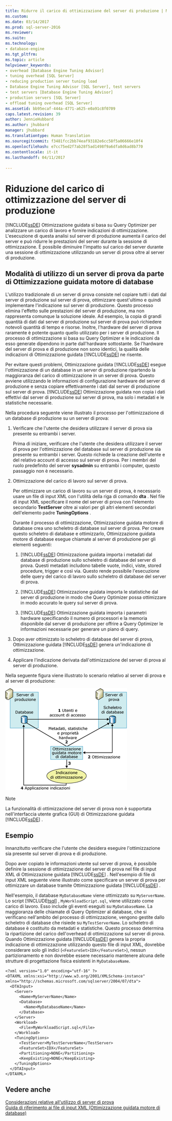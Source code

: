 ```yaml
---
title: Ridurre il carico di ottimizzazione del server di produzione | Microsoft Docs
ms.custom: 
ms.date: 03/14/2017
ms.prod: sql-server-2016
ms.reviewer: 
ms.suite: 
ms.technology:
- database-engine
ms.tgt_pltfrm: 
ms.topic: article
helpviewer_keywords:
- overhead [Database Engine Tuning Advisor]
- tuning overhead [SQL Server]
- reducing production server tuning load
- Database Engine Tuning Advisor [SQL Server], test servers
- test servers [Database Engine Tuning Advisor]
- production servers [SQL Server]
- offload tuning overhead [SQL Server]
ms.assetid: bb95ecaf-444a-4771-a625-e0a91c8f0709
caps.latest.revision: 39
author: JennieHubbard
ms.author: jhubbard
manager: jhubbard
ms.translationtype: Human Translation
ms.sourcegitcommit: f3481fcc2bb74eaf93182e6cc58f5a06666e10f4
ms.openlocfilehash: e7cc75ed2f7ab28f5ad1498f9a6dfa8d6ad8b770
ms.contentlocale: it-it
ms.lasthandoff: 04/11/2017

---
```

# <a name="reduce-the-production-server-tuning-load"></a>Riduzione del carico di ottimizzazione del server di produzione
  [!INCLUDE[ssDE](../../includes/ssde-md.md)] Ottimizzazione guidata si basa su Query Optimizer per analizzare un carico di lavoro e fornire indicazioni di ottimizzazione. L'esecuzione di questa analisi sul server di produzione aumenta il carico del server e può ridurre le prestazioni del server durante la sessione di ottimizzazione. È possibile diminuire l'impatto sul carico del server durante una sessione di ottimizzazione utilizzando un server di prova oltre al server di produzione.  
  
## <a name="how-database-engine-tuning-advisor-uses-a-test-server"></a>Modalità di utilizzo di un server di prova da parte di Ottimizzazione guidata motore di database  
 L'utilizzo tradizionale di un server di prova consiste nel copiare tutti i dati dal server di produzione sul server di prova, ottimizzare quest'ultimo e quindi implementare l'indicazione sul server di produzione. Questo processo elimina l'effetto sulle prestazioni del server di produzione, ma non rappresenta comunque la soluzione ideale. Ad esempio, la copia di grandi quantità di dati dal server di produzione sul server di prova può richiedere notevoli quantità di tempo e risorse. Inoltre, l'hardware del server di prova raramente è potente quanto quello utilizzato per i server di produzione. Il processo di ottimizzazione si basa su Query Optimizer e le indicazioni da esso generate dipendono in parte dall'hardware sottostante. Se l'hardware del server di prova e di produzione non sono identici, la qualità delle indicazioni di Ottimizzazione guidata [!INCLUDE[ssDE](../../includes/ssde-md.md)] ne risente.  
  
 Per evitare questi problemi, Ottimizzazione guidata [!INCLUDE[ssDE](../../includes/ssde-md.md)] esegue l'ottimizzazione di un database in un server di produzione ripartendo la maggioranza del carico di ottimizzazione in un server di prova. Questo avviene utilizzando le informazioni di configurazione hardware del server di produzione e senza copiare effettivamente i dati dal server di produzione sul server di prova. [!INCLUDE[ssDE](../../includes/ssde-md.md)] Ottimizzazione guidata non copia i dati effettivi dal server di produzione sul server di prova, ma solo i metadati e le statistiche necessarie.  
  
 Nella procedura seguente viene illustrato il processo per l'ottimizzazione di un database di produzione su un server di prova:  
  
1.  Verificare che l'utente che desidera utilizzare il server di prova sia presente su entrambi i server.  
  
     Prima di iniziare, verificare che l'utente che desidera utilizzare il server di prova per l'ottimizzazione del database sul server di produzione sia presente su entrambi i server. Questo richiede la creazione dell'utente e del relativo account di accesso sul server di prova. Per i membri del ruolo predefinito del server **sysadmin** su entrambi i computer, questo passaggio non è necessario.  
  
2.  Ottimizzazione del carico di lavoro sul server di prova.  
  
     Per ottimizzare un carico di lavoro su un server di prova, è necessario usare un file di input XML con l'utilità della riga di comando **dta** . Nel file di input XML specificare il nome del server di prova con l'elemento secondario **TestServer** oltre ai valori per gli altri elementi secondari dell'elemento padre **TuningOptions** .  
  
     Durante il processo di ottimizzazione, Ottimizzazione guidata motore di database crea uno scheletro di database sul server di prova. Per creare questo scheletro di database e ottimizzarlo, Ottimizzazione guidata motore di database esegue chiamate al server di produzione per gli elementi seguenti:  
  
    1.  [!INCLUDE[ssDE](../../includes/ssde-md.md)] Ottimizzazione guidata importa i metadati dal database di produzione sullo scheletro di database del server di prova. Questi metadati includono tabelle vuote, indici, viste, stored procedure, trigger e così via. Questo rende possibile l'esecuzione delle query del carico di lavoro sullo scheletro di database del server di prova.  
  
    2.  [!INCLUDE[ssDE](../../includes/ssde-md.md)] Ottimizzazione guidata importa le statistiche dal server di produzione in modo che Query Optimizer possa ottimizzare in modo accurato le query sul server di prova.  
  
    3.  [!INCLUDE[ssDE](../../includes/ssde-md.md)] Ottimizzazione guidata importa i parametri hardware specificando il numero di processori e la memoria disponibile dal server di produzione per offrire a Query Optimizer le informazioni necessarie per generare un piano di query.  
  
3.  Dopo aver ottimizzato lo scheletro di database del server di prova, Ottimizzazione guidata [!INCLUDE[ssDE](../../includes/ssde-md.md)] genera un'indicazione di ottimizzazione.  
  
4.  Applicare l'indicazione derivata dall'ottimizzazione del server di prova al server di produzione.  
  
 Nella seguente figura viene illustrato lo scenario relativo al server di prova e al server di produzione:  
  
 ![Uso del server di prova con Ottimizzazione guidata motore di database](../../relational-databases/performance/media/testsvr.gif "Uso del server di prova con Ottimizzazione guidata motore di database")  
  
> [!NOTE]  
>  La funzionalità di ottimizzazione del server di prova non è supportata nell'interfaccia utente grafica (GUI) di Ottimizzazione guidata [!INCLUDE[ssDE](../../includes/ssde-md.md)] .  
  
## <a name="example"></a>Esempio  
 Innanzitutto verificare che l'utente che desidera eseguire l'ottimizzazione sia presente sul server di prova e di produzione.  
  
 Dopo aver copiato le informazioni utente sul server di prova, è possibile definire la sessione di ottimizzazione del server di prova nel file di input XML di Ottimizzazione guidata [!INCLUDE[ssDE](../../includes/ssde-md.md)] . Nell'esempio di file di input XML seguente viene illustrato come specificare un server di prova per ottimizzare un database tramite Ottimizzazione guidata [!INCLUDE[ssDE](../../includes/ssde-md.md)] .  
  
 Nell'esempio, il database `MyDatabaseName` viene ottimizzato su `MyServerName`. Lo script [!INCLUDE[tsql](../../includes/tsql-md.md)] , `MyWorkloadScript.sql`, viene utilizzato come carico di lavoro. Esso include gli eventi eseguiti su `MyDatabaseName`. La maggioranza delle chiamate di Query Optimizer al database, che si verificano nell'ambito del processo di ottimizzazione, vengono gestite dallo scheletro di database che risiede su `MyTestServerName`. Lo scheletro di database è costituito da metadati e statistiche. Questo processo determina la ripartizione del carico dell'overhead di ottimizzazione sul server di prova. Quando Ottimizzazione guidata [!INCLUDE[ssDE](../../includes/ssde-md.md)] genera la propria indicazione di ottimizzazione utilizzando questo file di input XML, dovrebbe considerare solo gli indici (`<FeatureSet>IDX</FeatureSet>`), nessun partizionamento e non dovrebbe essere necessario mantenere alcuna delle strutture di progettazione fisica esistenti in `MyDatabaseName`.  
  
```  
<?xml version="1.0" encoding="utf-16" ?>  
<DTAXML xmlns:xsi="http://www.w3.org/2001/XMLSchema-instance" xmlns="http://schemas.microsoft.com/sqlserver/2004/07/dta">  
  <DTAInput>  
    <Server>  
      <Name>MyServerName</Name>  
      <Database>  
        <Name>MyDatabaseName</Name>  
      </Database>  
    </Server>  
    <Workload>  
      <File>MyWorkloadScript.sql</File>  
    </Workload>  
    <TuningOptions>  
      <TestServer>MyTestServerName</TestServer>  
      <FeatureSet>IDX</FeatureSet>  
      <Partitioning>NONE</Partitioning>  
      <KeepExisting>NONE</KeepExisting>  
    </TuningOptions>  
  </DTAInput>  
</DTAXML>  
```  
  
## <a name="see-also"></a>Vedere anche  
 [Considerazioni relative all'utilizzo di server di prova](../../relational-databases/performance/considerations-for-using-test-servers.md)   
 [Guida di riferimento ai file di input XML &#40;Ottimizzazione guidata motore di database&#41;](../../tools/dta/xml-input-file-reference-database-engine-tuning-advisor.md)  
  
  
